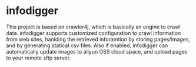 # infodigger

This project is based on crawler4j, which is basically an engine to crawl data. infodigger supports customized configuration to 
crawl information from web sites, hanlding the retrieved inforamtion by storing pages/images, and by generating statical csv files.
Also if enabled, infodigger can automatically update images to aliyun OSS cloud space, and upload pages to your remote sftp server.
